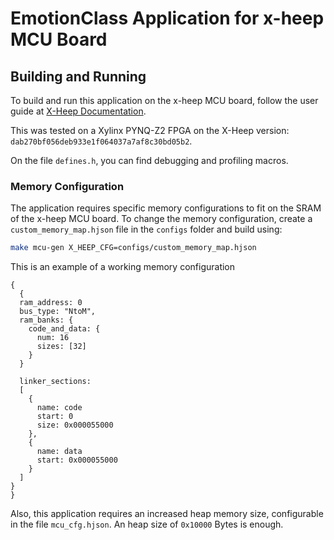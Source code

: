 # EmotionClass Application for x-heep MCU Board

## Building and Running

To build and run this application on the x-heep MCU board, follow the user guide at [X-Heep Documentation](https://x-heep.readthedocs.io/en/latest/index.html). 


This was tested on a Xylinx PYNQ-Z2 FPGA on the X-Heep version: `dab270bf056deb933e1f064037a7af8c30bd05b2`.

On the file `defines.h`, you can find debugging and profiling macros.

### Memory Configuration

The application requires specific memory configurations to fit on the SRAM of the x-heep MCU board. To change the memory configuration, create a `custom_memory_map.hjson` file in the `configs` folder and build using:

```bash
make mcu-gen X_HEEP_CFG=configs/custom_memory_map.hjson
```

This is an example of a working memory configuration 
```hjson
{
  {
  ram_address: 0
  bus_type: "NtoM",
  ram_banks: {
    code_and_data: {
      num: 16
      sizes: [32]
    }
  }

  linker_sections:
  [
    {
      name: code
      start: 0
      size: 0x000055000   
    },
    {
      name: data
      start: 0x000055000
    }
  ]
}
}
```
Also, this application requires an increased heap memory size, configurable in the file `mcu_cfg.hjson`. An heap size of `0x10000` Bytes is enough.
